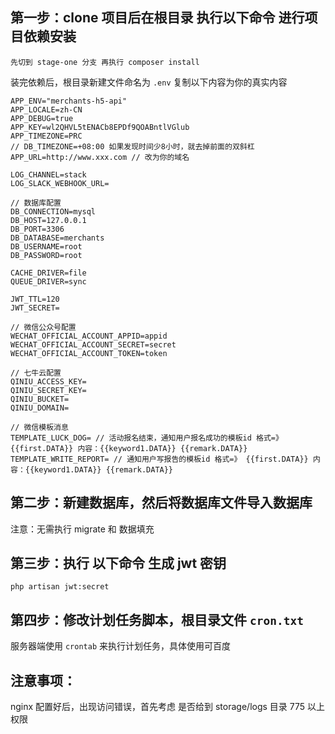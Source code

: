 ## 第一步：clone 项目后在根目录 执行以下命令 进行项目依赖安装

```
先切到 stage-one 分支 再执行 composer install
```
装完依赖后，根目录新建文件命名为 ```.env``` 复制以下内容为你的真实内容
```
APP_ENV="merchants-h5-api"
APP_LOCALE=zh-CN
APP_DEBUG=true
APP_KEY=wl2QHVL5tENACb8EPDf9QOABntlVGlub
APP_TIMEZONE=PRC
// DB_TIMEZONE=+08:00 如果发现时间少8小时，就去掉前面的双斜杠
APP_URL=http://www.xxx.com // 改为你的域名

LOG_CHANNEL=stack
LOG_SLACK_WEBHOOK_URL=

// 数据库配置
DB_CONNECTION=mysql
DB_HOST=127.0.0.1
DB_PORT=3306
DB_DATABASE=merchants
DB_USERNAME=root
DB_PASSWORD=root

CACHE_DRIVER=file
QUEUE_DRIVER=sync

JWT_TTL=120
JWT_SECRET=

// 微信公众号配置
WECHAT_OFFICIAL_ACCOUNT_APPID=appid
WECHAT_OFFICIAL_ACCOUNT_SECRET=secret
WECHAT_OFFICIAL_ACCOUNT_TOKEN=token

// 七牛云配置
QINIU_ACCESS_KEY=
QINIU_SECRET_KEY=
QINIU_BUCKET=
QINIU_DOMAIN=

// 微信模板消息
TEMPLATE_LUCK_DOG= // 活动报名结束，通知用户报名成功的模板id 格式=》 {{first.DATA}} 内容：{{keyword1.DATA}} {{remark.DATA}}
TEMPLATE_WRITE_REPORT= // 通知用户写报告的模板id 格式=》 {{first.DATA}} 内容：{{keyword1.DATA}} {{remark.DATA}}

```

## 第二步：新建数据库，然后将数据库文件导入数据库

注意：无需执行 migrate 和 数据填充

## 第三步：执行 以下命令 生成 jwt 密钥

```
php artisan jwt:secret
```

## 第四步：修改计划任务脚本，根目录文件 ```cron.txt```
服务器端使用 ```crontab``` 来执行计划任务，具体使用可百度

## 注意事项：
nginx 配置好后，出现访问错误，首先考虑 是否给到 storage/logs 目录 775 以上权限


